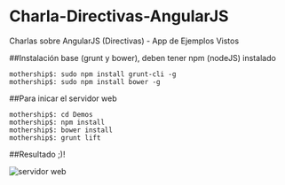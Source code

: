 # Charla-Directivas-AngularJS
Charlas sobre AngularJS (Directivas) - App de Ejemplos Vistos


##Instalación base (grunt y bower), deben tener npm (nodeJS) instalado

```shell
mothership$: sudo npm install grunt-cli -g
mothership$: sudo npm install bower -g
```
##Para inicar el servidor web

```shell
mothership$: cd Demos
mothership$: npm install
mothership$: bower install
mothership$: grunt lift
```


##Resultado ;)!

![servidor web](https://cloud.githubusercontent.com/assets/5934807/13705079/ef390418-e77d-11e5-8a3c-8894c5a7a7d7.gif)






